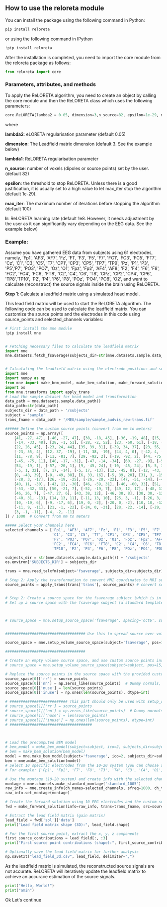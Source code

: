 ## How to use the reloreta module

You can install the package using the following command in Python: 
```python
pip install reloreta
```
or using the following command in IPython
```python
!pip install reloreta
```
After the installation is completed, you need to import the core module from the reloreta package as follows: 
```python
from reloreta import core
```
### Parameters, attributes, and methods
To apply the ReLORETA algorithm, you need to create an object by calling the core module and then the ReLORETA class which uses the following parameters:
```python
core.ReLORETA(lambda2 = 0.05, dimension=3,n_source=82, epsilon=1e-29, max_iter=100,lambda1=1,lr=1e8)
```
where 

__lambda2__: eLORETA regularisation parameter (default 0.05)

__dimension__: The Leadfield matrix dimension (default 3. See the example below)

__lambda1__: ReLORETA regularisation parameter

__n_source__: number of voxels (dipoles or source points) set by the user. (default 82)

__epsilon__:  the threshold to stop ReLORETA. Unless there is a good justification, it is usually set to a high value to let max_iter stop the algorithm (default 1e-29). 

__max_iter__: The maximum number of iterations before stopping the algorithm (default 100)

__lr__: ReLORETA learning rate (default 1e8. However, it needs adjustment by the user as it can significantly vary depending on the EEG data. See the example below)

### Example:
Assume you have gathered EEG data from subjects using 61 electrodes, namely, 'Fp1', 'AF3', 'AF7', 'Fz', 'F1', 'F3', 'F5', 'F7', 'FC1', 'FC3', 'FC5', 'FT7', 'Cz',
'C1', 'C3', 'C5', 'T7', 'CP1', 'CP3', 'CP5', 'TP7', 'TP9', 'Pz', 'P1', 'P3', 'P5','P7', 'PO3', 'PO7', 'Oz', 'O1', 'Fpz', 'Fp2', 'AF4', 'AF8', 'F2', 'F4', 'F6', 'F8',
'FC2', 'FC4', 'FC6', 'FT8', 'C2', 'C4', 'C6', 'T8', 'CPz', 'CP2', 'CP4', 'CP6', 'TP8','TP10', 'P2', 'P4', 'P6', 'P8', 'POz', 'PO4', 'PO8', 'O2', and want to calculate (reconstruct) the source signals inside the brain using ReLORETA. 

__Step 1__: Calculate a leadfield matrix using a simulated head model. 

This lead field matrix will be used to start the ReLORETA algorithm. The following code can be used to calculate the leadfield matrix. You can customize the source points and the electrodes in this code using source_points and selected_channels variables: 

```python
# First install the mne module 
!pip install mne
```
```python

# Fetching necessary files to calculate the leadfield matrix
import mne
mne.datasets.fetch_fsaverage(subjects_dir=str(mne.datasets.sample.data_path()) + '/subjects')
```
```python

# Calculating the leadfield matrix using the electrode positions and source points coordinates
import mne
import numpy as np
from mne import make_bem_model, make_bem_solution, make_forward_solution
import os
from mne.transforms import apply_trans
# Load the sample dataset for head model and transformation
data_path = mne.datasets.sample.data_path()
data_path=str(data_path)
subjects_dir = data_path + '/subjects'
subject = 'sample'
trans_fname = data_path + '/MEG/sample/sample_audvis_raw-trans.fif'

###### Define the custom source points (convert from mm to meters)
source_points = np.array([
    [41, -27, 47], [-40, -27, 47], [38, -18, 45], [-36, -19, 48], [15, -33, 48],
    [-14, -33, 48], [28, -1, 51], [-28, -2, 52], [23, -60, 61], [-18, -61, 55],
    [22, 26, 45], [-23, 24, 44], [35, 39, 31], [-39, 34, 37], [23, 55, 7],
    [-23, 55, 4], [12, 37, -19], [-11, 38, -19], [44, 4, 0], [-42, 4, -1],
    [11, -78, 9], [-11, -81, 7], [29, -92, 2], [-19, -92, 2], [44, -75, 5],
    [-45, -75, 11], [48, -17, -31], [-47, -14, -34], [60, -27, -9], [-59, -25, -13],
    [54, -19, 1], [-57, -20, 1], [9, -45, 24], [-10, -45, 24], [5, 5, 31],
    [-5, 1, 32], [7, 17, -14], [-5, 17, -13], [12, -45, 8], [-12, -43, 8],
    [8, -48, 39], [-8, -49, 38], [6, 33, 16], [-5, 39, 20], [31, 3, -15],
    [-28, 3, -17], [26, -19, -25], [-26, -20, -22], [47, -51, -14], [-47, -52, -12],
    [40, 11, -30], [-43, 13, -30], [46, -59, 31], [-46, -60, 33], [51, -33, 34],
    [-53, -32, 33], [50, -21, 7], [-52, -19, 7], [49, 12, 17], [-48, 13, 17],
    [46, 26, 7], [-47, 27, 6], [43, 38, 12], [-46, 38, 8], [38, 30, -12],
    [-40, 31, -13], [14, 13, 11], [-11, 13, 10], [25, 3, -1], [-26, 3, -1],
    [10, -19, 6], [-9, -17, 6], [19, 0, -2], [-20, 0, -2], [10, 10, -12],
    [-11, 9, -11], [21, -1, -22], [-24, 0, -21], [28, -22, -14], [-29, -19, -15],
    [3, -1, -11], [-4, -2, -11]
]) / 1000  # Convert from mm to meters

##### Select your channels here
selected_channels = ['Fp1', 'AF3', 'AF7', 'Fz', 'F1', 'F3', 'F5', 'F7', 'FC1', 'FC3', 'FC5', 'FT7', 'Cz',
                     'C1', 'C3', 'C5', 'T7', 'CP1', 'CP3', 'CP5', 'TP7', 'TP9', 'Pz', 'P1', 'P3', 'P5',
                     'P7', 'PO3', 'PO7', 'Oz', 'O1', 'Fpz', 'Fp2', 'AF4', 'AF8', 'F2', 'F4', 'F6', 'F8',
                     'FC2', 'FC4', 'FC6', 'FT8', 'C2', 'C4', 'C6', 'T8', 'CPz', 'CP2', 'CP4', 'CP6', 'TP8',
                     'TP10', 'P2', 'P4', 'P6', 'P8', 'POz', 'PO4', 'PO8', 'O2']

subjects_dir = str(mne.datasets.sample.data_path()) + '/subjects'
os.environ['SUBJECTS_DIR'] = subjects_dir

trans = mne.read_talxfm(subject='fsaverage', subjects_dir=subjects_dir)

# Step 2: Apply the transformation to convert MNI coordinates to MRI surface RAS coordinates
source_points = apply_trans(trans['trans'], source_points) # convert source points from MNI to MRI surface RAS coordinates which is used by MNE


# Step 2: Create a source space for the fsaverage subject (which is in MNI space)
# Set up a source space with the fsaverage subject (a standard template)



# source_space = mne.setup_source_space('fsaverage', spacing='oct6', subjects_dir=subjects_dir, add_dist=False)


#################################### Use this to spread source over volume

source_space = mne.setup_volume_source_space(subject='fsaverage', pos=15, subjects_dir=subjects_dir)

####################################

# Create an empty volume source space, and use custom source points instead
# source_space = mne.setup_volume_source_space(subject=subject, pos=15, subjects_dir=subjects_dir)

# Replace the source points in the source space with the provided custom source points
source_space[0]['rr'] = source_points
source_space[0]['nn'] = np.zeros_like(source_points)  # Dummy normals, can set as zeros
source_space[0]['nuse'] = len(source_points)
source_space[0]['inuse'] = np.ones(len(source_points), dtype=int)

# ########################## This part should only be used with setup_source_space not  setup_volume_source_space
# source_space[1]['rr'] = source_points
# source_space[1]['nn'] = np.zeros_like(source_points)  # Dummy normals, can set as zeros
# source_space[1]['nuse'] = len(source_points)
# source_space[1]['inuse'] = np.ones(len(source_points), dtype=int)
# #####################################



# Load the precomputed BEM model
# bem_model = make_bem_model(subject=subject, ico=2, subjects_dir=subjects_dir)
# bem = make_bem_solution(bem_model)
model = mne.make_bem_model(subject='fsaverage', ico=2, subjects_dir=subjects_dir)
bem = mne.make_bem_solution(model)
# Select 10 specific electrodes from the 10-20 system (you can choose any 10)
# For example: ['Fp1', 'Fp2', 'F7', 'F8', 'T3', 'T4', 'C3', 'C4', 'O1', 'O2']

# Use the montage (10-20 system) and create info with the selected channels
montage = mne.channels.make_standard_montage('standard_1005')
raw_info = mne.create_info(ch_names=selected_channels, sfreq=1000, ch_types='eeg')
raw_info.set_montage(montage)

# Create the forward solution using 10 EEG electrodes and the custom source points with 3D orientations
fwd = make_forward_solution(info=raw_info, trans=trans_fname, src=source_space, bem=bem, eeg=True, meg=False)

# Extract the lead field matrix (gain matrix)
lead_field = fwd['sol']['data']
print("Lead field matrix shape (3D):", lead_field.shape)

# For the first source point, extract the x, y, z components
first_source_contributions = lead_field[:, :3]
print("First source point contributions (shape):", first_source_contributions.shape)

# Optionally save the lead field matrix for further analysis
np.savetxt("lead_field_3d.csv", lead_field, delimiter=",")
```

As the leadfield matrix is simulated, the reconstructed source signals are not accurate. ReLORETA will iteratively update the leadfield matrix to achieve an accurace estimation of the source signals. 
```python
print("Hello, World!")
print("amin")
```
Ok Let's continue
